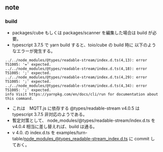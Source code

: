 ## note
### build
- packages/cube もしくは packages/scanner を編集した場合は build が必要。
- typescript 3.7.5 で yarn build すると、toio/cube の build 時に 以下のようなエラーが発生する。
```
../../node_modules/@types/readable-stream/index.d.ts(4,13): error TS1005: '=' expected.
../../node_modules/@types/readable-stream/index.d.ts(4,18): error TS1005: ';' expected.
../../node_modules/@types/readable-stream/index.d.ts(4,29): error TS1005: ';' expected.
../../node_modules/@types/readable-stream/index.d.ts(4,34): error TS1005: ';' expected.
info Visit https://yarnpkg.com/en/docs/cli/run for documentation about this command.
```
- これは　MQTT.js に依存する @types/readable-stream v4.0.5 は typescript 3.7.5 非対応のようである。
- 暫定対策として、 node_modules/@types/readable-stream/index.d.ts を v4.0.4 相当に差し替えれば、build は通る。
- v 4.0. の index.d.ts を examples/turn-table/node_modules_@types_readable-stream_index.d.ts に commit しておく。
